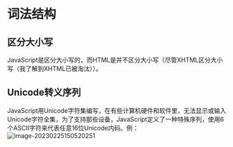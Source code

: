 # 词法结构

## 区分大小写

JavaScript是区分大小写的，而HTML是并不区分大小写（尽管XHTML区分大小写（我了解到XHTML已被淘汰））。

## Unicode转义序列

JavaScript用Unicode字符集编写，在有些计算机硬件和软件里，无法显示或输入Unicode字符全集，为了支持那些设备，JavaScript定义了一种特殊序列，使用6个ASCII字符来代表任意16位Unicode内码。例：![image-20230225150520251](C:\Users\长歌\AppData\Roaming\Typora\typora-user-images\image-20230225150520251.png)